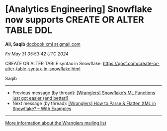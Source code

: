 


[Analytics Engineering] Snowflake now supports CREATE OR ALTER TABLE DDL
========================================================================


**Ali, Saqib**
[docbook.xml at gmail.com](mailto:wranglers%40analyticsengineering.net?Subject=Re%3A%20%5BWranglers%5D%20Snowflake%20now%20supports%20CREATE%20OR%20ALTER%20TABLE%20DDL&In-Reply-To=%3CCABDm0O8Q8XXp39LBSwe0AaMPXeJH7u-9Qi6ivG%2BgZJ6qp-yOug%40mail.gmail.com%3E "[Wranglers] Snowflake now supports CREATE OR ALTER TABLE DDL")   

*Fri May 31 05:53:42 UTC 2024*  

CREATE OR ALTER TABLE syntax in Snowflake:
<https://qosf.com/create-or-alter-table-syntax-in-snowflake.html>

Saqib
  
  




---


* Previous message (by thread): [[Wranglers] Snowflake’s ML Functions just got easier (and better!)](000075.html)
* Next message (by thread): [[Wranglers] How to Parse & Flatten XML in Snowflake? – With Examples](000079.html)




---


[More information about the Wranglers
mailing list](https://analyticsengineering.net/mailman/listinfo/wranglers)  




